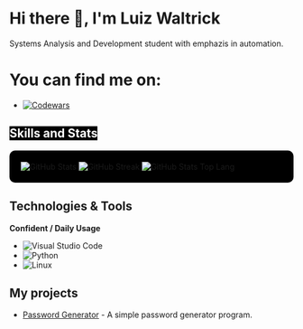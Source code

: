 # Hi there 👋, I'm Luiz Waltrick

Systems Analysis and Development student with emphazis in automation.

# You can find me on:

- [![Codewars](https://img.shields.io/badge/Codewars-AD2C27?style=flat&logo=codewars&logoColor=white)](https://www.codewars.com/users/LuizzWaltrick)

## <span style="background-color:black; color:white;">Skills and Stats</span>

<div style="background-color:black; padding: 20px; border-radius: 10px;">
  <div style="display: inline-block;">
    <img src="https://github-readme-stats.vercel.app/api?username=luizzwaltrick&show_icons=true&count_private=true&hide_title=true&hide_border=true&bg_color=000000&text_color=ffffff" alt="GitHub Stats" />
  </div>
  
  <div style="display: inline-block;">
    <img src="https://github-readme-streak-stats.herokuapp.com/?user=luizzwaltrick&hide_border=true&background=000000&stroke=ffffff&ring=3D9BFF&fire=ffffff" alt="GitHub Streak" />
  </div>

  <div style="display: inline-block;">
    <img src="https://github-readme-stats.vercel.app/api/top-langs/?username=luizzwaltrick&layout=compact&hide_title=true&hide_border=true&bg_color=000000&text_color=ffffff" alt="GitHub Stats Top Lang" />
  </div>
</div>

## Technologies & Tools

**Confident / Daily Usage**
- ![Visual Studio Code](https://img.shields.io/badge/Visual%20Studio%20Code-007ACC?style=flat&logo=visual-studio-code&logoColor=white&link=https://code.visualstudio.com/)
- ![Python](https://img.shields.io/badge/Python-3776AB?style=flat&logo=python&logoColor=white&link=https://www.python.org/)
- ![Linux](https://img.shields.io/badge/Linux-FCC624?style=flat&logo=linux&logoColor=black&link=https://www.linux.org/)

## My projects

- [Password Generator](https://github.com/luizzwaltrick/PasswordGenerator) - A simple password generator program.
